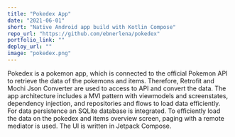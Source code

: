 ```yaml
---
title: "Pokedex App"
date: "2021-06-01"
short: "Native Android app build with Kotlin Compose"
repo_url: "https://github.com/ebnerlena/pokedex"
portfolio_link: ""
deploy_url: ""
image: "pokedex.png"
---
```


Pokedex is a pokemon app, which is connected to the official Pokemon API to
retrieve the data of the pokemons and items. Therefore, Retrofit and Mochi Json
Converter are used to access to API and convert the data.
The app architecture includes a MVI pattern with viewmodels and screenstates,
dependency injection, and repositories and flows to load data efficiently. For data
persistence an SQLite database is integrated. To efficiently load the data on the
pokedex and items overview screen, paging with a remote mediator is used. The UI
is written in Jetpack Compose.
